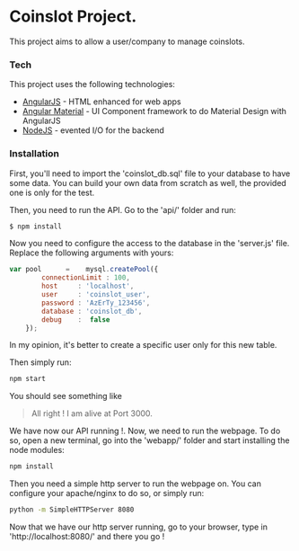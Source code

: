 # Coinslot Project.

This project aims to allow a user/company to manage coinslots.
### Tech

This project uses the following technologies:

* [AngularJS] - HTML enhanced for web apps
* [Angular Material] - UI Component framework to do Material Design with AngularJS
* [NodeJS] - evented I/O for the backend

### Installation
First, you'll need to import the 'coinslot_db.sql' file to your database to have some data. You can build your own data from scratch as well, the provided one is only for the test.

Then, you need to run the API. Go to the 'api/' folder and run:

```sh
$ npm install
```
Now you need to configure the access to the database in the 'server.js' file. 
Replace the following arguments with yours:
```javascript
var pool      =    mysql.createPool({
        connectionLimit : 100,
        host     : 'localhost',
        user     : 'coinslot_user',
        password : 'AzErTy_123456',
        database : 'coinslot_db',
        debug    :  false
    });
```

In my opinion, it's better to create a specific user only for this new table.

Then simply run:
```sh
npm start
```
You should see something like 
>All right ! I am alive at Port 3000.

We have now our API running !. Now, we need to run the webpage.
To do so, open a new terminal, go into the 'webapp/' folder and start installing the node modules:
``` sh
npm install
```
Then you need a simple http server to run the webpage on. You can configure your apache/nginx to do so, or simply run:
``` sh
python -m SimpleHTTPServer 8080
```

Now that we have our http server running, go to your browser, type in 'http://localhost:8080/' and there you go !

[//]: # (These are reference links used in the body of this note and get stripped out when the markdown processor does its job. There is no need to format nicely because it shouldn't be seen. Thanks SO - http://stackoverflow.com/questions/4823468/store-comments-in-markdown-syntax)


   [AngularJS]: <http://angularjs.org>
   [Angular Material]: <https://material.angularjs.org/>
   [NodeJS]: <http://nodejs.org>

